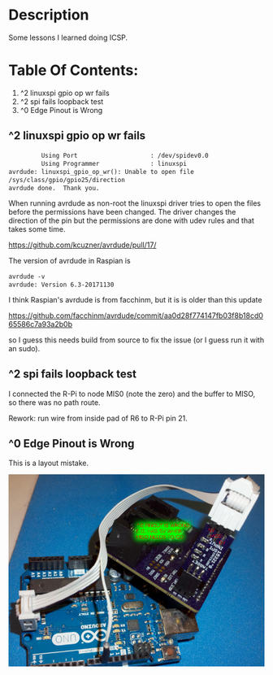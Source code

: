 # Description

Some lessons I learned doing ICSP.

# Table Of Contents:

1. ^2 linuxspi gpio op wr fails
1. ^2 spi fails loopback test
1. ^0 Edge Pinout is Wrong


## ^2 linuxspi gpio op wr fails

```
         Using Port                    : /dev/spidev0.0
         Using Programmer              : linuxspi
avrdude: linuxspi_gpio_op_wr(): Unable to open file /sys/class/gpio/gpio25/direction
avrdude done.  Thank you.
```

When running avrdude as non-root the linuxspi driver tries to open the files before the permissions have been changed. The driver changes the direction of the pin but the permissions are done with udev rules and that takes some time. 

https://github.com/kcuzner/avrdude/pull/17/

The version of avrdude in Raspian is 

```
avrdude -v
avrdude: Version 6.3-20171130
```

I think Raspian's avrdude is from facchinm, but it is is older than this update

https://github.com/facchinm/avrdude/commit/aa0d28f774147fb03f8b18cd065586c7a93a2b0b

so I guess this needs build from source to fix the issue (or I guess run it with an sudo). 


## ^2 spi fails loopback test

I connected the R-Pi to node MIS0 (note the zero) and the buffer to MISO, so there was no path route.

Rework: run wire from inside pad of R6 to R-Pi pin 21.


## ^0 Edge Pinout is Wrong

This is a layout mistake.

![^0_WrongEdgePinout](./15321^0_WrongEdgePinout.jpg "^0 Wrong Edge Pinout")


